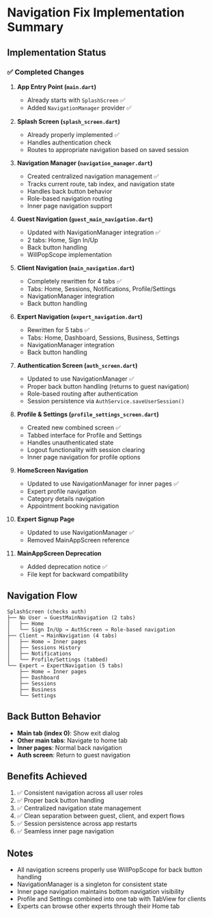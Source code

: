 # Navigation Fix Implementation Summary

## Implementation Status

### ✅ Completed Changes

1. **App Entry Point (`main.dart`)**
   - Already starts with `SplashScreen` ✅
   - Added `NavigationManager` provider ✅

2. **Splash Screen (`splash_screen.dart`)**
   - Already properly implemented ✅
   - Handles authentication check
   - Routes to appropriate navigation based on saved session

3. **Navigation Manager (`navigation_manager.dart`)**
   - Created centralized navigation management ✅
   - Tracks current route, tab index, and navigation state
   - Handles back button behavior
   - Role-based navigation routing
   - Inner page navigation support

4. **Guest Navigation (`guest_main_navigation.dart`)**
   - Updated with NavigationManager integration ✅
   - 2 tabs: Home, Sign In/Up
   - Back button handling
   - WillPopScope implementation

5. **Client Navigation (`main_navigation.dart`)**
   - Completely rewritten for 4 tabs ✅
   - Tabs: Home, Sessions, Notifications, Profile/Settings
   - NavigationManager integration
   - Back button handling

6. **Expert Navigation (`expert_navigation.dart`)**
   - Rewritten for 5 tabs ✅
   - Tabs: Home, Dashboard, Sessions, Business, Settings
   - NavigationManager integration
   - Back button handling

7. **Authentication Screen (`auth_screen.dart`)**
   - Updated to use NavigationManager ✅
   - Proper back button handling (returns to guest navigation)
   - Role-based routing after authentication
   - Session persistence via `AuthService.saveUserSession()`

8. **Profile & Settings (`profile_settings_screen.dart`)**
   - Created new combined screen ✅
   - Tabbed interface for Profile and Settings
   - Handles unauthenticated state
   - Logout functionality with session clearing
   - Inner page navigation for profile options

9. **HomeScreen Navigation**
   - Updated to use NavigationManager for inner pages ✅
   - Expert profile navigation
   - Category details navigation
   - Appointment booking navigation

10. **Expert Signup Page**
    - Updated to use NavigationManager ✅
    - Removed MainAppScreen reference

11. **MainAppScreen Deprecation**
    - Added deprecation notice ✅
    - File kept for backward compatibility

## Navigation Flow

```
SplashScreen (checks auth)
├── No User → GuestMainNavigation (2 tabs)
│   ├── Home
│   └── Sign In/Up → AuthScreen → Role-based navigation
├── Client → MainNavigation (4 tabs)
│   ├── Home → Inner pages
│   ├── Sessions History
│   ├── Notifications  
│   └── Profile/Settings (tabbed)
└── Expert → ExpertNavigation (5 tabs)
    ├── Home → Inner pages
    ├── Dashboard
    ├── Sessions
    ├── Business
    └── Settings
```

## Back Button Behavior

- **Main tab (index 0)**: Show exit dialog
- **Other main tabs**: Navigate to home tab
- **Inner pages**: Normal back navigation
- **Auth screen**: Return to guest navigation

## Benefits Achieved

1. ✅ Consistent navigation across all user roles
2. ✅ Proper back button handling
3. ✅ Centralized navigation state management
4. ✅ Clean separation between guest, client, and expert flows
5. ✅ Session persistence across app restarts
6. ✅ Seamless inner page navigation

## Notes

- All navigation screens properly use WillPopScope for back button handling
- NavigationManager is a singleton for consistent state
- Inner page navigation maintains bottom navigation visibility
- Profile and Settings combined into one tab with TabView for clients
- Experts can browse other experts through their Home tab